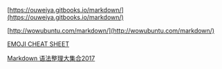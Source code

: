 [https://ouweiya.gitbooks.io/markdown/](https://ouweiya.gitbooks.io/markdown/)

[http://wowubuntu.com/markdown/](http://wowubuntu.com/markdown/)

[EMOJI CHEAT SHEET](https://www.webpagefx.com/tools/emoji-cheat-sheet/)

[Markdown 语法整理大集合2017](https://www.jianshu.com/p/b03a8d7b1719)


